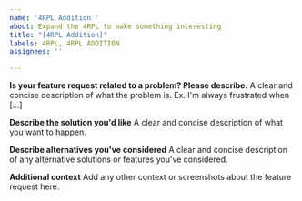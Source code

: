 ```yaml
---
name: '4RPL Addition '
about: Expand the 4RPL to make something interesting
title: "[4RPL Addition]"
labels: 4RPL, 4RPL ADDITION
assignees: ''

---
```


**Is your feature request related to a problem? Please describe.**
A clear and concise description of what the problem is. Ex. I'm always frustrated when [...]

**Describe the solution you'd like**
A clear and concise description of what you want to happen.

**Describe alternatives you've considered**
A clear and concise description of any alternative solutions or features you've considered.

**Additional context**
Add any other context or screenshots about the feature request here.

